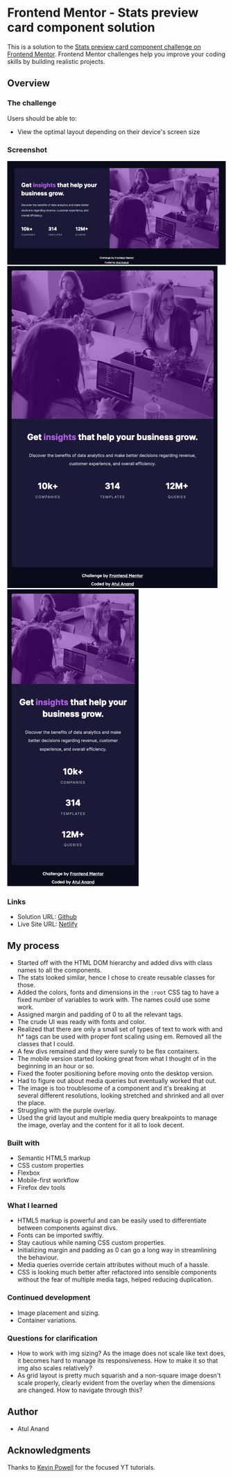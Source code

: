 # Frontend Mentor - Stats preview card component solution

This is a solution to the [Stats preview card component challenge on Frontend Mentor](https://www.frontendmentor.io/challenges/stats-preview-card-component-8JqbgoU62). Frontend Mentor challenges help you improve your coding skills by building realistic projects. 

## Overview

### The challenge

Users should be able to:

- View the optimal layout depending on their device's screen size

### Screenshot

![Desktop view](./images/desktop.jpg)
![Medium view](./images/medium.jpg)
![Mobile view](./images/mobile.jpg)

### Links

- Solution URL: [Github](https://github.com/atulanand206/fem-stats-preview-card)
- Live Site URL: [Netlify](https://fem-stats-preview-card.netlify.app/)

## My process

- Started off with the HTML DOM hierarchy and added divs with class names to all the components. 
- The stats looked similar, hence I chose to create reusable classes for those.
- Added the colors, fonts and dimensions in the `:root` CSS tag to have a fixed number of variables to work with. The names could use some work.
- Assigned margin and padding of 0 to all the relevant tags.
- The crude UI was ready with fonts and color.
- Realized that there are only a small set of types of text to work with and h* tags can be used with proper font scaling using em. Removed all the classes that I could.
- A few divs remained and they were surely to be flex containers.
- The mobile version started looking great from what I thought of in the beginning in an hour or so.
- Fixed the footer positioning before moving onto the desktop version.
- Had to figure out about media queries but eventually worked that out.
- The image is too troublesome of a component and it's breaking at several different resolutions, looking stretched and shrinked and all over the place. 
- Struggling with the purple overlay.
- Used the grid layout and multiple media query breakpoints to manage the image, overlay and the content for it all to look decent.

### Built with

- Semantic HTML5 markup
- CSS custom properties
- Flexbox
- Mobile-first workflow
- Firefox dev tools

### What I learned

- HTML5 markup is powerful and can be easily used to differentiate between components against divs.
- Fonts can be imported swiftly.
- Stay cautious while naming CSS custom properties.
- Initializing margin and padding as 0 can go a long way in streamlining the behaviour.
- Media queries override certain attributes without much of a hassle.
- CSS is looking much better after refactored into sensible components without the fear of multiple media tags, helped reducing duplication.

### Continued development

- Image placement and sizing.
- Container variations.

### Questions for clarification

- How to work with img sizing? As the image does not scale like text does, it becomes hard to manage its responsiveness. How to make it so that img also scales relatively?
- As grid layout is pretty much squarish and a non-square image doesn't scale properly, clearly evident from the overlay when the dimensions are changed. How to navigate through this?

## Author

- Atul Anand

## Acknowledgments

Thanks to [Kevin Powell](https://www.youtube.com/channel/UCJZv4d5rbIKd4QHMPkcABCw) for the focused YT tutorials.